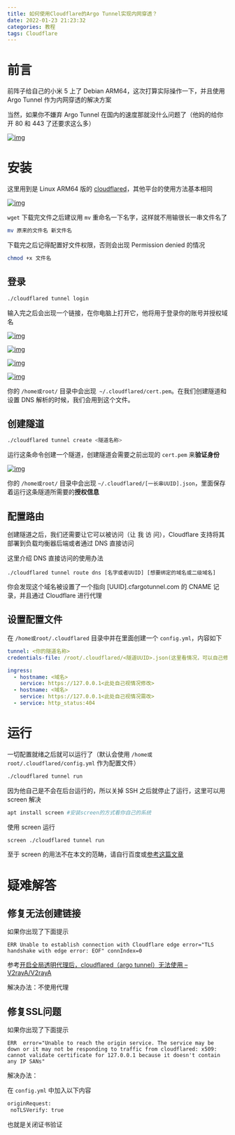 ```yaml
---
title: 如何使用Cloudflare的Argo Tunnel实现内网穿透？
date: 2022-01-23 21:23:32
categories: 教程
tags: Cloudflare
---
```




# 前言

前阵子给自己的小米 5 上了 De­bian AR­M64，这次打算实际操作一下，并且使用 Argo Tun­nel 作为内网穿透的解决方案

当然，如果你不嫌弃 Argo Tun­nel 在国内的速度那就没什么问题了（他妈的给你开 80 和 443 了还要求这么多）



[![img](https://pic.lanta.cyou/img/2022-01-23_19-33.png#vwid=282&vhei=219)](https://pic.lanta.cyou/img/2022-01-23_19-33.png#vwid=282&vhei=219)



# 安装

这里用到是 Linux AR­M64 版的 [cloudflared](https://github.com/cloudflare/cloudflared/releases/tag/2022.1.2)，其他平台的使用方法基本相同



[![img](https://pic.lanta.cyou/img/2022-01-23_19-37.png#vwid=1420&vhei=485)](https://pic.lanta.cyou/img/2022-01-23_19-37.png#vwid=1420&vhei=485)



`wget` 下载完文件之后建议用 `mv` 重命名一下名字，这样就不用输很长一串文件名了

```bash
mv 原来的文件名 新文件名
```

下载完之后记得配置好文件权限，否则会出现 Per­mis­sion de­nied 的情况

```bash
chmod +x 文件名
```

## 登录

```bash
./cloudflared tunnel login
```

输入完之后会出现一个链接，在你电脑上打开它，他将用于登录你的账号并授权域名



[![img](https://pic.lanta.cyou/img/2022-01-23_19-41.png#vwid=1059&vhei=237)](https://pic.lanta.cyou/img/2022-01-23_19-41.png#vwid=1059&vhei=237)





[![img](https://pic.lanta.cyou/img/2022-01-23_19-43.png#vwid=1223&vhei=805)](https://pic.lanta.cyou/img/2022-01-23_19-43.png#vwid=1223&vhei=805)





[![img](https://pic.lanta.cyou/img/2022-01-23_19-44.png#vwid=1040&vhei=286)](https://pic.lanta.cyou/img/2022-01-23_19-44.png#vwid=1040&vhei=286)





[![img](https://pic.lanta.cyou/img/2022-01-23_19-44_1.png#vwid=915&vhei=252)](https://pic.lanta.cyou/img/2022-01-23_19-44_1.png#vwid=915&vhei=252)



你的 `/home或root/` 目录中会出现` ~/.cloudflared/cert.pem`。在我们创建隧道和设置 DNS 解析的时候，我们会用到这个文件。

## 创建隧道

```bash
./cloudflared tunnel create <隧道名称>
```

运行这条命令创建一个隧道，创建隧道会需要之前出现的 `cert.pem` 来**验证身份**



[![img](https://pic.lanta.cyou/img/2022-01-23_19-47.png#vwid=1433&vhei=140)](https://pic.lanta.cyou/img/2022-01-23_19-47.png#vwid=1433&vhei=140)



你的 `/home或root/` 目录中会出现 `~/.cloudflared/[一长串UUID].json`，里面保存着运行这条隧道所需要的**授权信息**

## 配置路由

创建隧道之后，我们还需要让它可以被访问（让 我 访 问），Cloud­flare 支持将其部署到负载均衡器后端或者通过 DNS 直接访问

这里介绍 DNS 直接访问的使用办法

```none
./cloudflared tunnel route dns [名字或者UUID] [想要绑定的域名或二级域名]
```

你会发现这个域名被设置了一个指向 [UUID].cfar­go­tun­nel.com 的 CNAME 记录，并且通过 Cloud­flare 进行代理

## 设置配置文件

在 `/home或root/.cloudflared` 目录中并在里面创建一个 `config.yml`，内容如下

```yml
tunnel: <你的隧道名称>
credentials-file: /root/.cloudflared/<隧道UUID>.json(这里看情况，可以自己修改json路径)

ingress:
  - hostname: <域名>
    service: https://127.0.0.1<此处自己视情况修改>
  - hostname: <域名>
    service: https://127.0.0.1<此处自己视情况需改>
  - service: http_status:404
```

# 运行

一切配置就绪之后就可以运行了（默认会使用 `/home或root/.cloudflared/config.yml` 作为配置文件）

```bash
./cloudflared tunnel run
```

因为他自己是不会在后台运行的，所以关掉 SSH 之后就停止了运行，这里可以用 screen 解决

```bash
apt install screen #安装screen的方式看你自己的系统
```

使用 screen 运行

```bash
screen ./cloudflared tunnel run
```

至于 screen 的用法不在本文的范畴，请自行百度或[参考这篇文章](https://www.myfreax.com/how-to-use-linux-screen/)

# 疑难解答

## 修复无法创建链接

如果你出现了下面提示

```none
ERR Unable to establish connection with Cloudflare edge error="TLS handshake with edge error: EOF" connIndex=0
```

参考[开启全局透明代理后，cloudflared（argo tunnel）无法使用 – V2rayA/V2rayA](https://issueexplorer.com/issue/v2rayA/v2rayA/188)

解决办法：不使用代理

## 修复SSL问题

如果你出现了下面提示

```none
ERR  error="Unable to reach the origin service. The service may be down or it may not be responding to traffic from cloudflared: x509: cannot validate certificate for 127.0.0.1 because it doesn't contain any IP SANs"
```

解决办法：

在 `config.yml` 中加入以下内容

```bash
originRequest:
 noTLSVerify: true
```

也就是关闭证书验证